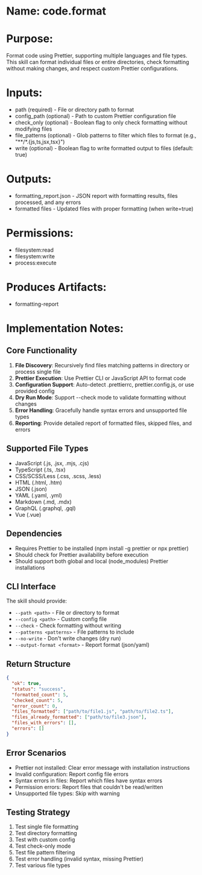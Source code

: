 # Name: code.format

# Purpose:
Format code using Prettier, supporting multiple languages and file types. This skill can format individual files or entire directories, check formatting without making changes, and respect custom Prettier configurations.

# Inputs:
- path (required) - File or directory path to format
- config_path (optional) - Path to custom Prettier configuration file
- check_only (optional) - Boolean flag to only check formatting without modifying files
- file_patterns (optional) - Glob patterns to filter which files to format (e.g., "**/*.{js,ts,jsx,tsx}")
- write (optional) - Boolean flag to write formatted output to files (default: true)

# Outputs:
- formatting_report.json - JSON report with formatting results, files processed, and any errors
- formatted files - Updated files with proper formatting (when write=true)

# Permissions:
- filesystem:read
- filesystem:write
- process:execute

# Produces Artifacts:
- formatting-report

# Implementation Notes:

## Core Functionality
1. **File Discovery**: Recursively find files matching patterns in directory or process single file
2. **Prettier Execution**: Use Prettier CLI or JavaScript API to format code
3. **Configuration Support**: Auto-detect .prettierrc, prettier.config.js, or use provided config
4. **Dry Run Mode**: Support --check mode to validate formatting without changes
5. **Error Handling**: Gracefully handle syntax errors and unsupported file types
6. **Reporting**: Provide detailed report of formatted files, skipped files, and errors

## Supported File Types
- JavaScript (.js, .jsx, .mjs, .cjs)
- TypeScript (.ts, .tsx)
- CSS/SCSS/Less (.css, .scss, .less)
- HTML (.html, .htm)
- JSON (.json)
- YAML (.yaml, .yml)
- Markdown (.md, .mdx)
- GraphQL (.graphql, .gql)
- Vue (.vue)

## Dependencies
- Requires Prettier to be installed (npm install -g prettier or npx prettier)
- Should check for Prettier availability before execution
- Should support both global and local (node_modules) Prettier installations

## CLI Interface
The skill should provide:
- `--path <path>` - File or directory to format
- `--config <path>` - Custom config file
- `--check` - Check formatting without writing
- `--patterns <patterns>` - File patterns to include
- `--no-write` - Don't write changes (dry run)
- `--output-format <format>` - Report format (json/yaml)

## Return Structure
```json
{
  "ok": true,
  "status": "success",
  "formatted_count": 5,
  "checked_count": 5,
  "error_count": 0,
  "files_formatted": ["path/to/file1.js", "path/to/file2.ts"],
  "files_already_formatted": ["path/to/file3.json"],
  "files_with_errors": [],
  "errors": []
}
```

## Error Scenarios
- Prettier not installed: Clear error message with installation instructions
- Invalid configuration: Report config file errors
- Syntax errors in files: Report which files have syntax errors
- Permission errors: Report files that couldn't be read/written
- Unsupported file types: Skip with warning

## Testing Strategy
1. Test single file formatting
2. Test directory formatting
3. Test with custom config
4. Test check-only mode
5. Test file pattern filtering
6. Test error handling (invalid syntax, missing Prettier)
7. Test various file types
